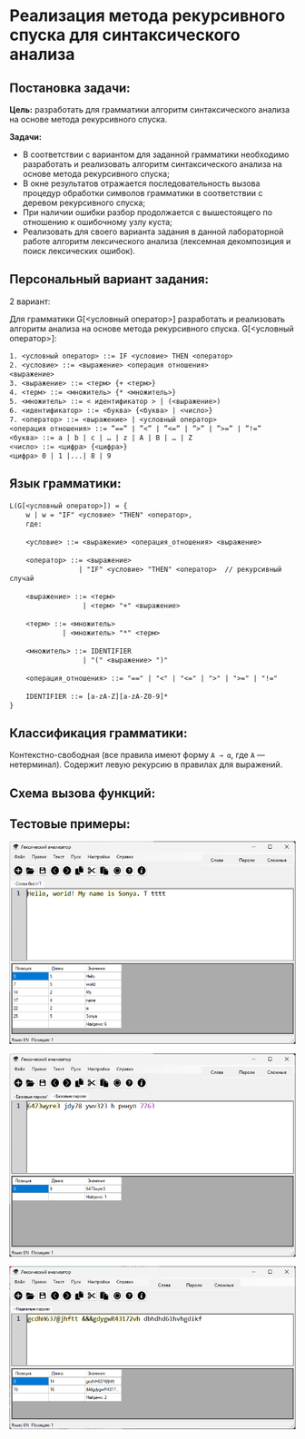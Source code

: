 # Реализация метода рекурсивного спуска для синтаксического анализа

## Постановка задачи:

**Цель:** разработать для грамматики алгоритм синтаксического анализа на основе метода рекурсивного спуска.

**Задачи:**
- В соответствии с вариантом для заданной грамматики необходимо разработать и реализовать алгоритм синтаксического анализа на основе метода рекурсивного спуска;
- В окне результатов отражается последовательность вызова процедур обработки символов грамматики в соответствии с деревом рекурсивного спуска;
- При наличии ошибки разбор продолжается с вышестоящего по отношению к ошибочному узлу куста;
- Реализовать для своего варианта задания в данной лабораторной работе алгоритм лексического анализа (лексемная декомпозиция и поиск лексических ошибок).

## Персональный вариант задания:

2 вариант: 

Для грамматики G[<условный оператор>] разработать и реализовать алгоритм анализа на основе метода рекурсивного спуска. G[<условный оператор>]:

```bnf
1. <условный оператор> ::= IF <условие> THEN <оператор>
2. <условие> ::= <выражение> <операция отношения>
<выражение>
3. <выражение> ::= <терм> {+ <терм>}
4. <терм> ::= <множитель> {* <множитель>}
5. <множитель> ::= < идентификатор > | (<выражение>)
6. <идентификатор> ::= <буква> {<буква> | <число>}
7. <оператор> ::= <выражение> | <условный оператор>
<операция отношения> ::= ”==” | ”<” | ”<=” | ”>” | ”>=” | ”!=”
<буква> ::= a | b | c | … | z | A | B | … | Z
<число> ::= <цифра> {<цифра>}
<цифра> 0 | 1 |...| 8 | 9
```

## Язык грамматики:

```bnf
L(G[<условный оператор>]) = { 
    w | w = "IF" <условие> "THEN" <оператор>,
    где:
    
    <условие> ::= <выражение> <операция_отношения> <выражение>
    
    <оператор> ::= <выражение> 
                 | "IF" <условие> "THEN" <оператор>  // рекурсивный случай
                 
    <выражение> ::= <терм> 
                  | <терм> "+" <выражение>
                  
    <терм> ::= <множитель> 
             | <множитель> "*" <терм>
             
    <множитель> ::= IDENTIFIER
                  | "(" <выражение> ")"
                  
    <операция_отношения> ::= "==" | "<" | "<=" | ">" | ">=" | "!="
    
    IDENTIFIER ::= [a-zA-Z][a-zA-Z0-9]*
}
```

## Классификация грамматики: 

Контекстно-свободная (все правила имеют форму `A → α`, где `A` — нетерминал). Содержит левую рекурсию в правилах для выражений.

## Схема вызова функций: 


## Тестовые примеры: 
![Корректный ввод](/test1.png)

![Ошибочный ввод](/test2.png)

![Ошибочный ввод](/test3.png)
